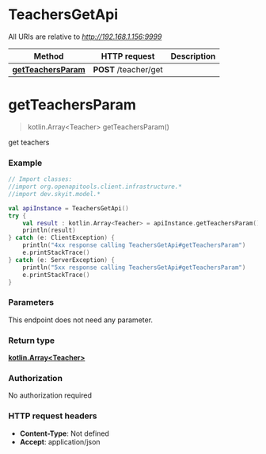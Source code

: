 # TeachersGetApi

All URIs are relative to *http://192.168.1.156:9999*

Method | HTTP request | Description
------------- | ------------- | -------------
[**getTeachersParam**](TeachersGetApi.md#getTeachersParam) | **POST** /teacher/get | 


<a name="getTeachersParam"></a>
# **getTeachersParam**
> kotlin.Array&lt;Teacher&gt; getTeachersParam()



get teachers

### Example
```kotlin
// Import classes:
//import org.openapitools.client.infrastructure.*
//import dev.skyit.model.*

val apiInstance = TeachersGetApi()
try {
    val result : kotlin.Array<Teacher> = apiInstance.getTeachersParam()
    println(result)
} catch (e: ClientException) {
    println("4xx response calling TeachersGetApi#getTeachersParam")
    e.printStackTrace()
} catch (e: ServerException) {
    println("5xx response calling TeachersGetApi#getTeachersParam")
    e.printStackTrace()
}
```

### Parameters
This endpoint does not need any parameter.

### Return type

[**kotlin.Array&lt;Teacher&gt;**](Teacher.md)

### Authorization

No authorization required

### HTTP request headers

 - **Content-Type**: Not defined
 - **Accept**: application/json

